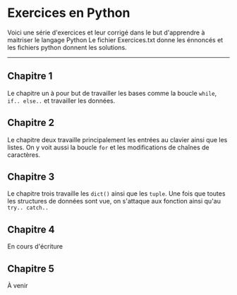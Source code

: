 # Exercices en Python
Voici une série d'exercices et leur corrigé dans le but d'apprendre à maitriser le langage Python 
Le fichier Exercices.txt donne les énnoncés et les fichiers python donnent les solutions. 
***
## Chapitre 1
Le chapitre un à pour but de travailler les bases comme la boucle `while`, `if.. else..` et travailler les données.

## Chapitre 2
Le chapitre deux travaille principalement les entrées au clavier ainsi que les listes. On y voit aussi la boucle `for` et les modifications de chaînes de caractères. 

## Chapitre 3
Le chapitre trois travaille les `dict()` ainsi que les `tuple`. Une fois que toutes les structures de données sont vue, on s'attaque aux fonction ainsi qu'au `try.. catch..`

## Chapitre 4
En cours d'écriture

## Chapitre 5
À venir
